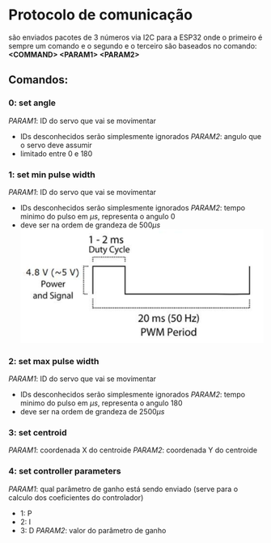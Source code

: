# Protocolo de comunicação
são enviados pacotes de 3 números via I2C para a ESP32 onde o primeiro é sempre um comando e o segundo e o terceiro são baseados no comando:
**\<COMMAND\> \<PARAM1\> \<PARAM2\>**
## Comandos:
### 0: set angle
_PARAM1_: ID do servo que vai se movimentar
- IDs desconhecidos serão simplesmente ignorados
_PARAM2_: angulo que o servo deve assumir
- limitado entre 0 e 180
### 1: set min pulse width
_PARAM1_: ID do servo que vai se movimentar
- IDs desconhecidos serão simplesmente ignorados
_PARAM2_: tempo minimo do pulso em $\mu s$, representa o angulo 0
- deve ser na ordem de grandeza de $500\mu s$
![servo pwm duty cycle](servo_pwm_duty_cycle.png "Servo PWM Duty Cycle")

### 2: set max pulse width
_PARAM1_: ID do servo que vai se movimentar
- IDs desconhecidos serão simplesmente ignorados
_PARAM2_: tempo minimo do pulso em $\mu s$, representa o angulo 180
- deve ser na ordem de grandeza de $2500\mu s$
### 3: set centroid
_PARAM1_: coordenada X do centroide
_PARAM2_: coordenada Y do centroide
### 4: set controller parameters
_PARAM1_: qual parâmetro de ganho está sendo enviado (serve para o calculo dos coeficientes do controlador)
- 1: P
- 2: I
- 3: D
_PARAM2_: valor do parâmetro de ganho